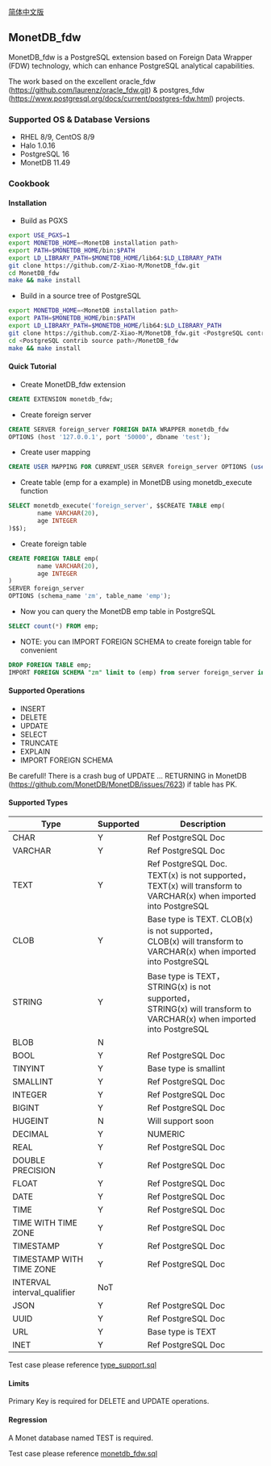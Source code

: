 [简体中文版](README_cn.md)

## MonetDB_fdw
 
MonetDB_fdw is a PostgreSQL extension based on Foreign Data Wrapper (FDW) technology, which can enhance PostgreSQL analytical capabilities.

The work based on the excellent oracle_fdw (https://github.com/laurenz/oracle_fdw.git) & postgres_fdw (https://www.postgresql.org/docs/current/postgres-fdw.html) projects.

### Supported OS & Database Versions
* RHEL 8/9, CentOS 8/9
* Halo 1.0.16
* PostgreSQL 16
* MonetDB 11.49

### Cookbook

#### Installation
* Build as PGXS
```sh
export USE_PGXS=1
export MONETDB_HOME=<MonetDB installation path>
export PATH=$MONETDB_HOME/bin:$PATH
export LD_LIBRARY_PATH=$MONETDB_HOME/lib64:$LD_LIBRARY_PATH
git clone https://github.com/Z-Xiao-M/MonetDB_fdw.git
cd MonetDB_fdw
make && make install
```

* Build in a source tree of PostgreSQL
```sh
export MONETDB_HOME=<MonetDB installation path>
export PATH=$MONETDB_HOME/bin:$PATH
export LD_LIBRARY_PATH=$MONETDB_HOME/lib64:$LD_LIBRARY_PATH
git clone https://github.com/Z-Xiao-M/MonetDB_fdw.git <PostgreSQL contrib source path>
cd <PostgreSQL contrib source path>/MonetDB_fdw
make && make install
```

#### Quick Tutorial
* Create MonetDB_fdw extension
```sql
CREATE EXTENSION monetdb_fdw;
```

* Create foreign server
```sql
CREATE SERVER foreign_server FOREIGN DATA WRAPPER monetdb_fdw
OPTIONS (host '127.0.0.1', port '50000', dbname 'test');
```

* Create user mapping
```sql
CREATE USER MAPPING FOR CURRENT_USER SERVER foreign_server OPTIONS (user 'zm', password 'zm');
```

* Create table (emp for a example) in MonetDB using monetdb_execute function
```sql
SELECT monetdb_execute('foreign_server', $$CREATE TABLE emp(
        name VARCHAR(20),
        age INTEGER
)$$);
```

* Create foreign table
```sql
CREATE FOREIGN TABLE emp(
        name VARCHAR(20),
        age INTEGER
)
SERVER foreign_server
OPTIONS (schema_name 'zm', table_name 'emp');
```


* Now you can query the MonetDB emp table in PostgreSQL 
```sql
SELECT count(*) FROM emp;
```

* NOTE: you can IMPORT FOREIGN SCHEMA to create foreign table for convenient
```sql
DROP FOREIGN TABLE emp;
IMPORT FOREIGN SCHEMA "zm" limit to (emp) from server foreign_server into public;
```

#### Supported Operations
* INSERT
* DELETE
* UPDATE
* SELECT
* TRUNCATE
* EXPLAIN
* IMPORT FOREIGN SCHEMA

Be carefull! There is a crash bug of UPDATE ... RETURNING in MonetDB (https://github.com/MonetDB/MonetDB/issues/7623) if table has PK.

#### Supported Types
| Type                         | Supported | Description                                                                                                                   |
| ---------------------------- | -------- | -------------------------------------------------------------------------------------------------------------------------- |
| CHAR                         | Y     | Ref PostgreSQL Doc                                                                                                   |
| VARCHAR                      | Y     | Ref PostgreSQL Doc                                                                                                   |
| TEXT                         | Y     | Ref PostgreSQL Doc. TEXT(x) is not supported， <br />TEXT(x) will transform to VARCHAR(x) when imported into PostgreSQL |
| CLOB                         | Y     | Base type is TEXT. CLOB(x) is not supported，<br />CLOB(x) will transform to VARCHAR(x) when imported into PostgreSQL |
| STRING                       | Y     | Base type is TEXT，STRING(x) is not supported，<br />STRING(x) will transform to VARCHAR(x) when imported into PostgreSQL |
| BLOB                         | N |                                                                                                                            |
| BOOL                         | Y     | Ref PostgreSQL Doc                                                                                                   |
| TINYINT                      | Y     | Base type is smallint                                                                                |
| SMALLINT                     | Y     | Ref PostgreSQL Doc                                                                                                   |
| INTEGER                      | Y     | Ref PostgreSQL Doc                                                                                                   |
| BIGINT                       | Y     | Ref PostgreSQL Doc                                                                                                   |
| HUGEINT                      | N     | Will support soon                                            |
| DECIMAL                      | Y     | NUMERIC                                                                            |
| REAL                         | Y     | Ref PostgreSQL Doc                                                                                                   |
| DOUBLE PRECISION             | Y     | Ref PostgreSQL Doc                                                                                                   |
| FLOAT                        | Y     | Ref PostgreSQL Doc                                                                                                   |
| DATE                         | Y     | Ref PostgreSQL Doc                                                                                                   |
| TIME                         | Y     | Ref PostgreSQL Doc                                                                                                   |
| TIME WITH TIME ZONE          | Y     | Ref PostgreSQL Doc                                                                                                   |
| TIMESTAMP                    | Y     | Ref PostgreSQL Doc                                                                                                   |
| TIMESTAMP WITH TIME ZONE     | Y     | Ref PostgreSQL Doc                                                                                                   |
| INTERVAL interval\_qualifier | NoT   |                                                                                                                            |
| JSON                         | Y     | Ref PostgreSQL Doc                                                                                                   |
| UUID                         | Y     | Ref PostgreSQL Doc                                                                                                   |
| URL                          | Y     | Base type is TEXT                                                                                                       |
| INET                         | Y     | Ref PostgreSQL Doc                                                                                                   |


Test case please reference [type\_support.sql](./sql/type_support.sql)

#### Limits

Primary Key is required for DELETE and UPDATE operations.


#### Regression

A Monet database named TEST is required.

Test case please reference [monetdb\_fdw.sql](./sql/monetdb_fdw.sql)

